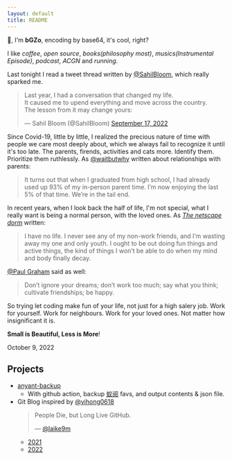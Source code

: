 ```yaml
---
layout: default
title: README
---
```


👋, I'm **bGZo**, encoding by base64, it's cool, right?

I like *coffee*, *open source*, *books(philosophy most)*, *musics(Instrumental Episode)*, *podcast*, *ACGN* and *running*.

Last tonight I read a tweet thread written by [@SahilBloom](https://twitter.com/SahilBloom), which really sparked me.

<blockquote class="twitter-tweet"><p lang="en" dir="ltr">Last year, I had a conversation that changed my life.<br>It caused me to upend everything and move across the country.<br>The lesson from it may change yours:</p>&mdash; Sahil Bloom (@SahilBloom) <a href="https://twitter.com/SahilBloom/status/1571137341997318147?ref_src=twsrc%5Etfw">September 17, 2022</a></blockquote> <script async src="https://platform.twitter.com/widgets.js" charset="utf-8"></script>

Since Covid-19, little by little, I realized the precious nature of time with people we care most deeply about, which we always fail to recognize it until it's too late. The parents, firends, activities and cats more. Identify them. Prioritize them ruthlessly. As [@waitbutwhy](https://waitbutwhy.com/2015/12/the-tail-end.html) written about relationships with parents:

> It turns out that when I graduated from high school, I had already used up 93% of my in-person parent time. I’m now enjoying the last 5% of that time. We’re in the tail end.

In recent years, when I look back the half of life, I'm not special, what I really want is being a normal person, with the loved ones. As [*The netscape dorm*](https://web.archive.org/web/20111128190028/http://uncrunched.com:80/2011/11/27/startups-are-hard-so-work-more-cry-less-and-quit-all-the-whining/) written: 

> I have no life. I never see any of my non-work friends, and I’m wasting away my one and only youth. I ought to be out doing fun things and active things, the kind of things I won’t be able to do when my mind and body finally decay. 

[@Paul Graham](http://www.paulgraham.com/todo.html) said as well:

> Don’t ignore your dreams; don’t work too much; say what you think; cultivate friendships; be happy.

So trying let coding make fun of your life, not just for a high salery job. Work for yourself. Work for neighbours. Work for your loved ones. Not matter how insignificant it is. 

**Small is Beautiful, Less is More**!

October 9, 2022

## Projects

- [anyant-backup](https://github.com/bGZo/anyant-backup )
  - With github action, backup [蚁阅](https://rss.anyant.com/login ) favs, and output contents & json file.
- Git Blog inspired by [@yihong0618](https://github.com/yihong0618/gitblog/issues/177)
  > People Die, but Long Live GitHub.
  > 
  > &mdash; [@laike9m](https://laike9m.com/blog/people-die-but-long-live-github,122)
  - [2021](http://bgzo.github.io/2021)
  - [2022](http://bgzo.github.io/2022)

